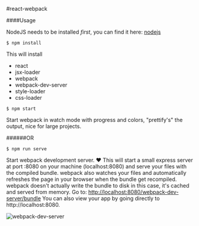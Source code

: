 #react-webpack


####Usage

NodeJS needs to be installed *first*, you can find it here: [nodejs](http://nodejs.org)

`$ npm install`

This will install
- react
 - jsx-loader
- webpack
 - webpack-dev-server
- style-loader
- css-loader

`$ npm start`

Start webpack in watch mode with progress and colors, "prettify's" the output, nice for large projects.

######OR

`$ npm run serve`

Start webpack development server. :heart:
This will start a small express server at port :8080 on your machine (localhost:8080) and serve your files with the compiled bundle.
webpack also watches your files and automatically refreshes the page in your browser when the bundle get recompiled.
webpack doesn't actually write the bundle to disk in this case, it's cached and served from memory.
Go to: [http://localhost:8080/webpack-dev-server/bundle](http://localhost:8080/webpack-dev-server/bundle)
You can also view your app by going directly to http://localhost:8080.

![webpack-dev-server](https://photos-6.dropbox.com/t/2/AACBml_vZ00Xp0owDbZg-B_tDIjhZbMN-44Mvg110K7ZYw/12/167583197/png/1024x768/3/1423335600/0/2/Screenshot%202015-02-07%2012.22.08.png/CN279E8gASACIAMoASgC/fCd3NpZ_NULclnxC7wuTp5hEvtFUoEMW8xKJPIktmq0)
